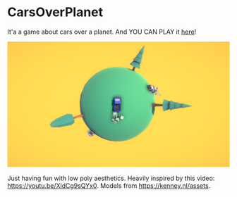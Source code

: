 # CarsOverPlanet
It'a a game about cars over a planet. And YOU CAN PLAY it [here](https://erizzoalbuquerque.github.io/CarsOverPlanet/Docs/Game/index.html)!

![Cover](/Docs/Images/cover.png)

Just having fun with low poly aesthetics. Heavily inspired by this video: https://youtu.be/XldCg9sQYx0. Models from https://kenney.nl/assets.
